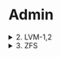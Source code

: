 # Admin


<details>
    <summary>2. LVM-1,2</summary>
<b>Описание задания</b>

**Смотрим блочные устройства**

```bash
kirill@ubuntusrv:~$ lsblk
NAME   MAJ:MIN RM  SIZE RO TYPE MOUNTPOINTS
sda      8:0    0   25G  0 disk 
├─sda1   8:1    0    1M  0 part 
└─sda2   8:2    0   25G  0 part /
sdb      8:16   0 20,8G  0 disk 
sdc      8:32   0   11G  0 disk 
sdd      8:48   0  5,4G  0 disk 
sde      8:64   0  5,4G  0 disk 
sr0     11:0    1 1024M  0 rom  
```
</details>
<details>
    <summary>3. ZFS</summary>
asasasas
</details>